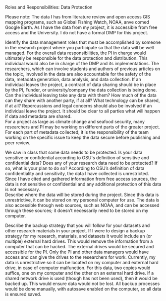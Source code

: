 Roles and Responsibilities: Data Protection

Please note: The data I has from literature review and open access GIS mapping programs, such as Global Fishing Watch, NOAA, anve comed Google Earth. As I have the data from my project, it is accessible from free access and the University. I do not have a formal DMP for this project.

Identify the data management roles that must be accomplished by someone in the research project where you participate so that the data will be well managed.
For the overall data responsibilities, the PI in charge would ultimately be responsible for the data protection and distribution. This individual would also be in charge of the DMP and its implementations. The researchers, which can involve students and authors of previous articles on the topic, involved in the data are also accountable for the safety of the data, metadata generation, data analysis, and data collection. 
If an individual leaves the project, a contract of data sharing should be in place by the PI, Funder, or university/company the data collection is being done. Can the individual leaving take any data with them? How much of the data can they share with another party, if at all? What technology can be shared, if at all? Repercussions and legal concerns should also be involved if an individual leave the project. It should be clear to all parties what will happen if data and metadata are shared.  
For a project as large as climate change and seafood security, many researchers and PI may be working on different parts of the greater project. For each part of metadata collected, it is the responsibility of the team working on the specific issue to keep the data secure before publishing and peer review. 

We saw in class that some data needs to be protected. Is your data sensitive or confidential according to OSU's definition of sensitive and confidential data? Does any of your research data need to be protected? If so, what is your plan to do so?
According to OSU’s definition of data confidentiality and sensitivity, the data I have collected is unrestricted. Since I have cited and gathered information from free access sources, the data is not sensitive or confidential and any additional protection of this data is not necessary.  
Describe where the data will be stored during the project.
Since this data is unrestrictive, it can be stored on my personal computer for use. The data is also accessible through web sources, such as NOAA, and can be accessed through these sources; it doesn’t necessarily need to be stored on my computer.

Describe the backup strategy that you will follow for your datasets and other research materials in your project.
If I were to design a backup strategy for my research, materials, and datasets it would include an (or multiple) external hard drives. This would remove the information from a computer that can be hacked. The external drives would be secured and accessible for the PI. Only the PI and other data managers would have access and can give the drives to the researchers for work. Currently, my data is unrestrictive so it can be located on my computer and external hard drive, in case of computer malfunction.
For this data, two copies would suffice, one on my computer and the other on an external hard drive. If a shared network drive is used (though has not been used), then it would be backed up. This would ensure data would not be lost. All backup processes would be done manually, with autosave enabled on the computer, so all data is ensured saved.   
